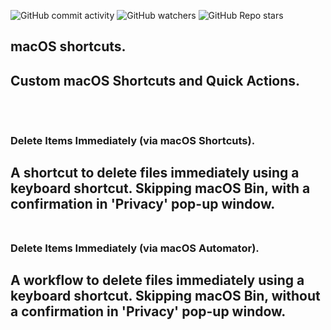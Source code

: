 ![GitHub commit activity](https://img.shields.io/github/commit-activity/m/heartshapedbox/macos-tweaks?color=5955E8&label=commits)
![GitHub watchers](https://img.shields.io/github/watchers/heartshapedbox/macos-tweaks?color=5955E8&logo=github)
![GitHub Repo stars](https://img.shields.io/github/stars/heartshapedbox/macos-tweaks?color=5955E8&logo=github)

## macOS shortcuts.
Custom macOS Shortcuts and Quick Actions.
<br/>
<br/>
<br/>
-

### Delete Items Immediately (via macOS Shortcuts).
A shortcut to delete files immediately using a keyboard shortcut. Skipping macOS Bin, with a confirmation in 'Privacy' pop-up window.
<br/>
<br/>
-

### Delete Items Immediately (via macOS Automator).
A workflow to delete files immediately using a keyboard shortcut. Skipping macOS Bin, without a confirmation in 'Privacy' pop-up window.
<br/>
<br/>
-

